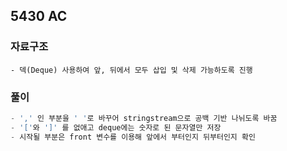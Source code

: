 ## 5430 AC

### 자료구조
```
- 덱(Deque) 사용하여 앞, 뒤에서 모두 삽입 및 삭제 가능하도록 진행
```

### 풀이
```c++
- ',' 인 부분을 ' '로 바꾸어 stringstream으로 공백 기반 나뉘도록 바꿈
- '['와 ']' 를 없애고 deque에는 숫자로 된 문자열만 저장
- 시작될 부분은 front 변수를 이용해 앞에서 부터인지 뒤부터인지 확인
```
